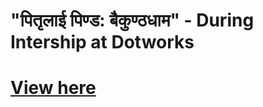# "पितृलाई पिण्ड: बैकुण्ठधाम" - During Intership at Dotworks
# [View here](https://tiruwaprashis.github.io/Animated-website/)
